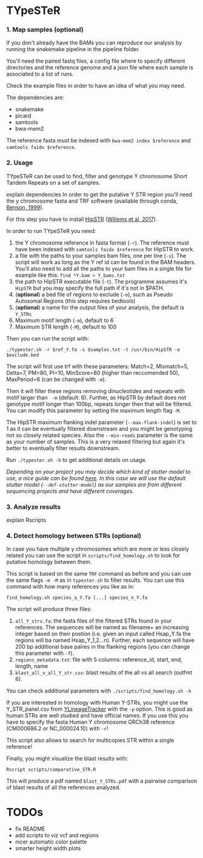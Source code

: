 # TYpeSTeR

### 1. Map samples (optional)

If you don't already have the BAMs you can reproduce our analysis by running the snakemake pipeline in the pipeline folder.

You'll need the paired fastq files, a config file where to specify different directories and the reference genome and a json file where each sample is associated to a list of runs.

Check the example files in order to have an idea of what you may need.

The dependencies are:
* snakemake
* picard
* samtools
* bwa-mem2

The reference fasta must be indexed with `bwa-mem2 index $reference` and `samtools faidx $reference`.

### 2. Usage

TYpeSTeR can be used to find, filter and genotype Y chromosome Short Tandem Repeats on a set of samples.

explain dependencies
In order to get the putative Y STR region you'll need the y chromosome fasta and TRF software (available through conda, [Benson, 1999](https://github.com/Benson-Genomics-Lab/TRF)).

For this step you have to install [HipSTR](https://hipstr-tool.github.io/HipSTR/) ([Willems et al, 2017](https://www.nature.com/articles/nmeth.4267)).


In order to run TYpeSTeR you need:
1. the Y chromosome reference in fasta format (`-r`). The reference must have been indexed with `samtools faidx $reference` for HipSTR to work.
2. a file with the paths to your samples bam files, one per line (`-s`). The script will work as long as the Y ref id can be found in the BAM headers. You'll also need to add all the paths to your bam files in a single file for example like this: `find *Y.bam > Y_bams.txt`
3. the path to HipSTR executable file (`-t`). The programme assumes it's `HipSTR` but you may specify the full path if it's not in $PATH.
4. (**optional**) a bed file of regions to exclude (`-e`), such as Pseudo Autosomal Regions (this step requires bedtools)
5. (**optional**) a name for the output files of your analysis, the default is `Y_STRs`
6. Maximum motif length (`-m`), default to 6
7. Maximum STR length (`-M`), default to 100

Then you can run the script with:

`./typester.sh -r $ref_Y.fa -s $samples.txt -t /usr/bin/HipSTR -e $exclude.bed`

The script will first use trf with these parameters:
Match=2, Mismatch=5, Delta=7, PM=80, PI=10, MinScore=80 (higher than reccomended 50), MaxPeriod=6 (can be changed with `-m`).

Then it will filter these regions removing dinucleotides and repeats with motif larger than ` -m` (default: 6). Further, as HipSTR by default does not genotype motif longer than 100bp, repeats longer then that will be filtered. You can modify this parameter by setting the maximum length flag `-M`.

The HipSTR maximum flanking indel parameter (`--max-flank-indel`) is set to 1 as it can be eventually filtered downstream and you might be genotyping not so closely related species. Also the `--min-reads` parameter is the same as your number of samples. This is a very relaxed filtering but again it's better to eventually filter results downstream.

Run `./typester.sh -h` to get additional details on usage.

*Depending on your project you may decide which kind of stutter model to use, a nice guide can be found [here](https://hipstr-tool.github.io/HipSTR/#in-depth-usage). In this case we will use the default stutter model (`--def-stutter-model`) as our samples are from different sequencing projects and have different coverages.*

### 3. Analyze results

explain Rscripts

### 4. Detect homology between STRs (optional)

In case you have multiple y chromosomes which are more or less closely related you can use the script in `scripts/find_homology.sh` to look for putative homology between them.

This script is based on the same `TRF` command as before and you can use the same flags `-m -M` as in `typester.sh` to filter results. You can use this command with how many references you like as in:

`find_homology.sh species_a_Y.fa [...] species_n_Y.fa`

The script will produce three files:
1. `all_Y_strs.fa`: the fasta files of the filtered STRs found in your references. The sequences will be named as filename+ an increasing integer based on their postion (i.e. given an input called Hsap_Y.fa the regions will ba named Hsap_Y_1,2...n). Further, each sequence will have 200 bp additional base paires in the flanking regions (you can change this parameter with `-f`).
2. `regions_metadata.txt`: file with 5 columns: reference_id, start, end, length, name
3. `blast_all_v_all_Y_str.csv`: blast results of the all vs all search (outfmt 6).

You can check additional parameters with `./scripts/find_homology.sh -h`

If you are interested in homology with Human Y-STRs, you might use the Y_STR_panel.csv from [YLineageTracker](https://github.com/Shuhua-Group/Y-LineageTracker) with the `-p` option. This is good as human STRs are well studied and have official names. If you use this you have to specify the fasta Human Y chromosome GRCh38 reference (CM000686.2 or NC_000024.10) with `-r`!

This script also allows to search for multicopies STR within a single reference!

Finally, you might visualize the blast results with:

`Rscript scripts/comparative_STR.R`

This will produce a pdf named `blast_Y_STRs.pdf` with a pairwise comparison of blast results of all the references analyzed.

# TODOs

* fix README
* add scripts to viz vcf and regions
* nicer automatic color palette
* smarter height width plots
